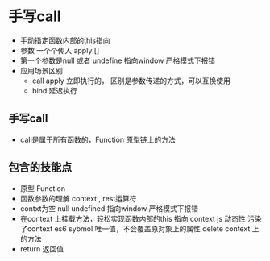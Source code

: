 # 手写call

- 手动指定函数内部的this指向
- 参数 一个个传入  apply []
- 第一个参数是null 或者 undefine 指向window
  严格模式下报错
- 应用场景区别
  - call apply 立即执行的， 区别是参数传递的方式，可以互换使用
  - bind 延迟执行

## 手写call
- call是属于所有函数的，Function 原型链上的方法

## 包含的技能点
- 原型 Function
- 函数参数的理解
  context , rest运算符
- contxt为空 null undefined 指向window 严格模式下报错
- 在context 上挂载方法，轻松实现函数内部的this 指向 context
  js 动态性 污染了context
  es6 sybmol 唯一值，不会覆盖原对象上的属性
  delete context 上的方法
- return 返回值
